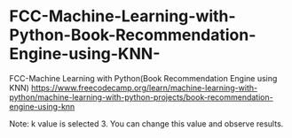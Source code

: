 # FCC-Machine-Learning-with-Python-Book-Recommendation-Engine-using-KNN-
FCC-Machine Learning with Python(Book Recommendation Engine using KNN)
https://www.freecodecamp.org/learn/machine-learning-with-python/machine-learning-with-python-projects/book-recommendation-engine-using-knn

Note: k value is selected 3. You can change this value and observe results.
